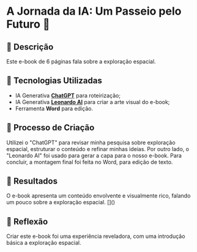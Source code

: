 # A Jornada da IA: Um Passeio pelo Futuro 🌌

## 📒 Descrição
Este e-book de 6 páginas fala sobre a exploração espacial.
## 🤖 Tecnologias Utilizadas
- IA Generativa **[ChatGPT](https://chat.openai.com)** para roteirização;
- IA Generativa **[Leonardo AI](https://leonardo.ai)** para criar a arte visual do e-book;
- Ferramenta **Word** para edição.

## 🧐 Processo de Criação
Utilizei o "ChatGPT" para revisar minha pesquisa sobre exploração espacial, estruturar o conteúdo e refinar minhas ideias. Por outro lado, o "Leonardo AI" foi usado para gerar a capa para o nosso e-book. Para concluir, a montagem final foi feita no Word, para edição de texto.

## 🚀 Resultados
O e-book apresenta um conteúdo envolvente e visualmente rico, falando um pouco sobre a exploração espacial.
[[](https://cdn.discordapp.com/attachments/1272595482354516050/1313215737732530367/Exploracao_Espacial.pdf?ex=674f52f6&is=674e0176&hm=2e43ff7d5363b88cf21f67b1bdcb62b2f4870b7eb7563266ccfac75b99272b60&)]()

## 💭 Reflexão
Criar este e-book foi uma experiência reveladora, com uma introdução básica a exploração espacial.
